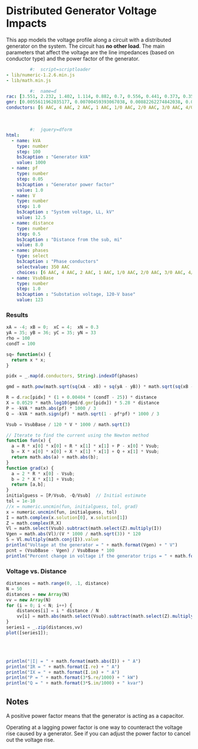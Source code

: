
# Distributed Generator Voltage Impacts

This app models the voltage profile along a circuit with a distributed
generator on the system. The circuit has **no other load**. The main
parameters that affect the voltage are the line impedances (based on
conductor type) and the power factor of the generator.

```yaml
         #:  script=scriptloader
- lib/numeric-1.2.6.min.js
- lib/math.min.js
```


```yaml
         #:  name=d
rac: [3.551, 2.232, 1.402, 1.114, 0.882, 0.7, 0.556, 0.441, 0.373, 0.35, 0.311, 0.278, 0.267, 0.235, 0.208, 0.197, 0.188, 0.169, 0.135, 0.133, 0.127, 0.12, 0.109, 0.106, 0.101, 0.0963]
gmr: [0.0055611962035177, 0.00700459393067038, 0.00882262274842038, 0.00990159326021141, 0.0111125174323268, 0.0124715326552536, 0.0139967498560307, 0.0157084948536593, 0.0171990576740366, 0.0177754680514267, 0.0197856043349646, 0.0209605660328388, 0.0214852445181602, 0.0227611387971986, 0.0243123406199979, 0.0249209197027924, 0.0255447325512619, 0.0270616982108416, 0.0308759703782212, 0.0311314761296609, 0.0319107497292355, 0.0327095298674806, 0.0343675751093677, 0.0349387277474913, 0.0361096666226405, 0.0367097709735484]
conductors: [6 AAC, 4 AAC, 2 AAC, 1 AAC, 1/0 AAC, 2/0 AAC, 3/0 AAC, 4/0 AAC, 250 AAC, 266.8 AAC, 300 AAC, 336.4 AAC, 350 AAC, 397.5 AAC, 450 AAC, 477 AAC, 500 AAC, 556.5 AAC, 700 AAC, 715.5 AAC, 750 AAC, 795 AAC, 874.5 AAC, 900 AAC, 954 AAC, 1000 AAC]
```

<div class="row">
<div class="col-md-4">
<br>

```yaml
         #:  jquery=dform
html:
  - name: kVA
    type: number
    step: 100
    bs3caption : "Generator kVA"
    value: 1000
  - name: pf
    type: number
    step: 0.05
    bs3caption : "Generator power factor"
    value: 1.0
  - name: V
    type: number
    step: 1.0
    bs3caption : "System voltage, LL, kV"
    value: 12.5
  - name: distance
    type: number
    step: 0.5
    bs3caption : "Distance from the sub, mi"
    value: 8.0
  - name: phases
    type: select
    bs3caption : "Phase conductors"
    selectvalue: 350 AAC
    choices: [6 AAC, 4 AAC, 2 AAC, 1 AAC, 1/0 AAC, 2/0 AAC, 3/0 AAC, 4/0 AAC, 250 AAC, 266.8 AAC, 300 AAC, 336.4 AAC, 350 AAC, 397.5 AAC, 450 AAC, 477 AAC, 500 AAC, 556.5 AAC, 700 AAC, 715.5 AAC, 750 AAC, 795 AAC, 874.5 AAC, 900 AAC, 954 AAC, 1000 AAC]
  - name: VsubBase
    type: number
    step: 1.0
    bs3caption : "Substation voltage, 120-V base"
    value: 123
```

</div>

<div class = "col-md-1">
</div>

<div class = "col-md-7">

<h3>Results</h3>

```js
xA = -4; xB = 0;  xC = 4;  xN = 0.3
yA = 35; yB = 36; yC = 35; yN = 33
rho = 100
condT = 100

sq= function(x) {
  return x * x;
}

pidx = _.map(d.conductors, String).indexOf(phases)

gmd = math.pow(math.sqrt(sq(xA - xB) + sq(yA - yB)) * math.sqrt(sq(xB - xC) + sq(yB - yC)) * math.sqrt(sq(xC - xA) + sq(yC - yA)), 0.33333333)

R = d.rac[pidx] * (1 + 0.00404 * (condT - 25)) * distance
X = 0.0529 * math.log10(gmd/d.gmr[pidx]) * 5.28 * distance
P = -kVA * math.abs(pf) * 1000 / 3
Q = -kVA * math.sign(pf) * math.sqrt(1 - pf*pf) * 1000 / 3

Vsub = VsubBase / 120 * V * 1000 / math.sqrt(3)

// Iterate to find the current using the Newton method
function fun(x) {
  a = R * x[0] * x[0] + R * x[1] * x[1] + P - x[0] * Vsub;
  b = X * x[0] * x[0] + X * x[1] * x[1] + Q + x[1] * Vsub;
  return math.abs(a) + math.abs(b);
}
function grad(x) {
  a = 2 * R * x[0] - Vsub;
  b = 2 * X * x[1] + Vsub;
  return [a,b];
}
initialguess = [P/Vsub, -Q/Vsub]  // Initial estimate
tol = 1e-10
//x = numeric.uncmin(fun, initialguess, tol, grad)
x = numeric.uncmin(fun, initialguess, tol)
I = math.complex(x.solution[0], x.solution[1])
Z = math.complex(R,X)
Vl = math.select(Vsub).subtract(math.select(Z).multiply(I))
Vgen = math.abs(Vl)/(V * 1000 / math.sqrt(3)) * 120
S = Vl.multiply(math.conj(I)).value
println("Voltage at the generator = " + math.format(Vgen) + " V")
pcnt = (VsubBase - Vgen) / VsubBase * 100
println("Percent change in voltage if the generator trips = " + math.format(pcnt) + "%")
```

<h3>Voltage vs. Distance</h3>

```js
distances = math.range(0, .1, distance)
N = 50
distances = new Array(N)
vv = new Array(N)
for (i = 0; i < N; i++) {
    distances[i] = i * distance / N
    vv[i] = math.abs(math.select(Vsub).subtract(math.select(Z).multiply(distances[i]/distance).multiply(I)))/(V*1000/math.sqrt(3))*120
}
series1 = _.zip(distances,vv)
plot([series1]);
```
<br/>
<br/>

```js
println("|I| = " + math.format(math.abs(I)) + " A")
println("IR = " + math.format(I.re) + " A")
println("IX = " + math.format(I.im) + " A")
println("P = " + math.format(3*S.re/1000) + " kW")
println("Q = " + math.format(3*S.im/1000) + " kvar")
```
</div>
</div>



## Notes

A positive power factor means that the generator is acting as a
capacitor.

Operating at a lagging power factor is one way to counteract the
voltage rise caused by a generator. See if you can adjust the power
factor to cancel out the voltage rise.
